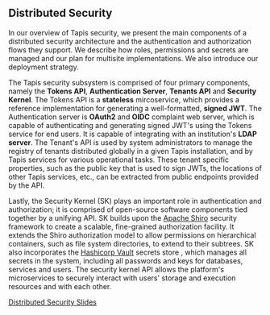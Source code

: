 ## Distributed Security 

In our overview of Tapis security, we present the main components of a distributed security architecture and the authentication and authorization flows they support.  We describe how roles, permissions and secrets are managed and our plan for multisite implementations.  We also introduce our deployment strategy.<br/>

The Tapis security subsystem is comprised of four primary components, namely the **Tokens API**, **Authentication Server**, **Tenants API** and **Security Kernel**.  The Tokens API is a **stateless** mircoservice, which provides a reference implementation for generating a well-formatted, **signed JWT**. The Authentication server is **OAuth2** and **OIDC** complaint web server, which is capable of authenticating and generating signed JWT's using the Tokens service for end users. It is capable of integrating with an institution's **LDAP server**. The Tenant's API is used by system administrators to manage the registry of tenants distributed globally in a given Tapis installation, and by Tapis services for various operational tasks. These tenant specific properties, such as the public key that is used to sign JWTs, the locations of other Tapis services, etc., can be extracted from public endpoints provided by the API. <br/>

Lastly, the Security Kernel (SK) plays an important role in authentication and authorization; it is comprised of open-source software components tied together by a unifying API. SK builds upon the [Apache Shiro](https://shiro.apache.org) security framework to create a scalable, fine-grained authorization facility.  It extends the Shiro authorization model to allow permissions on hierarchical containers, such as file system directories, to extend to their subtrees. SK also incorporates the [Hashicorp Vault](https://www.vaultproject.io/) secrets store , which manages all secrets in the system, including all passwords and keys for databases, services and users. The security kernel API allows the platform's microservices to securely interact with users' storage and execution resources and with each other. <br/>

[Distributed Security Slides](https://docs.google.com/presentation/d/1BJOFLRjurYtaeAC7BoJIT6KqDPdFkkuuRuc7YptPvp4/edit?usp=sharing)



